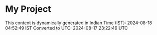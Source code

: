 # My Project

This content is dynamically generated in Indian Time (IST): 2024-08-18 04:52:49 IST
Converted to UTC: 2024-08-17 23:22:49 UTC
